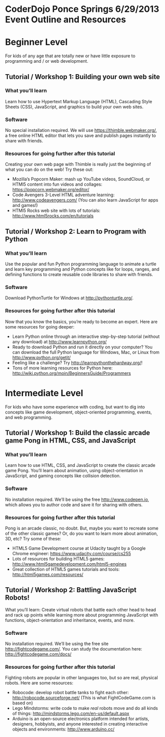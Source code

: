 # CoderDojo Ponce Springs 6/29/2013 Event Outline and Resources

# Beginner Level

For kids of any age that are totally new or have little exposure to programming and / or web development.

## Tutorial / Workshop 1: Building your own web site

### What you’ll learn

Learn how to use Hypertext Markup Language (HTML), Cascading Style Sheets (CSS), JavaScript, and graphics to build your own web sites.

### Software

No special installation required. We will use https://thimble.webmaker.org/, a free online HTML editor that lets you save and publish pages instantly to share with friends.

### Resources for going further after this tutorial

Creating your own web page with Thimble is really just the beginning of what you can do on the web! Try these out:

* Mozilla’s Popcorn Maker: mash up YouTube videos, SoundCloud, or HTMl5 content into fun videos and collages: https://popcorn.webmaker.org/editor/ 
* Code Avengers 3-Level HTML adventure learning: http://www.codeavengers.com/ (You can also learn JavaScript for apps and games!)
* HTMl5 Rocks web site with lots of tutorials: http://www.html5rocks.com/en/tutorials 

## Tutorial / Workshop 2: Learn to Program with Python

### What you’ll learn

Use the popular and fun Python programming language to animate a turtle and learn key programming and Python concepts like for loops, ranges, and defining functions to create reusable code libraries to share with friends.

### Software

Download PythonTurtle for Windows at http://pythonturtle.org/. 

### Resources for going further after this tutorial

Now that you know the basics, you’re ready to become an expert. Here are some resources for going deeper:

* Learn Python online through an interactive step-by-step tutorial (without any download) at http://www.learnpython.org/
* Ready to download Python and run it directly on your computer?  You can download the full Python language for Windows, Mac, or Linux from http://www.python.org/getit/
* Feeling like a challenge? Try http://learnpythonthehardway.org/!
* Tons of more learning resources for Python here: http://wiki.python.org/moin/BeginnersGuide/Programmers  

# Intermediate Level

For kids who have some experience with coding, but want to dig into concepts like game development, object-oriented programming, events, and web programming.

## Tutorial / Workshop 1: Build the classic arcade game Pong in HTML, CSS, and JavaScript

### What you’ll learn

Learn how to use HTML, CSS, and JavaScript to create the classic arcade game Pong. You’ll learn about animation, using object-orientation in JavaScript, and gaming concepts like collision detection.

### Software

No installation required. We’ll be using the free http://www.codepen.io, which allows you to author code and save it for sharing with others.

### Resources for going further after this tutorial

Pong is an arcade classic, no doubt. But, maybe you want to recreate some of the other classic games? Or, do you want to learn more about animation, 3D, etc? Try some of these:

* HTML5 Game Development course at Udacity taught by a Google Chrome engineer: https://www.udacity.com/course/cs255 
* Lots of resources for building HTML5 games: http://www.html5gamedevelopment.com/html5-engines 
* Great collection of HTML5 games tutorials and tools: http://html5games.com/resources/ 

## Tutorial / Workshop 2: Battling JavaScript Robots!

What you’ll learn: Create virtual robots that battle each other head to head and rack up points while learning more about programming JavaScript with functions, object-orientation and inheritance, events, and more.

### Software

No installation required. We’ll be using the free site http://fightcodegame.com/. You can study the documentation here: http://fightcodegame.com/docs/ 
  
### Resources for going further after this tutorial

Fighting robots are popular in other languages too, but so are real, physical robots. Here are some resources:

* Robocode: develop robot battle tanks to fight each other: http://robocode.sourceforge.net/ (This is what FightCodeGame.com is based on)
* Lego Mindstorms: write code to make *real* robots move and do all kinds of things: http://mindstorms.lego.com/en-us/default.aspx
* Arduino is an open-source electronics platform intended for artists, designers, hobbyists, and anyone interested in creating interactive objects and environments: http://www.arduino.cc/ 
